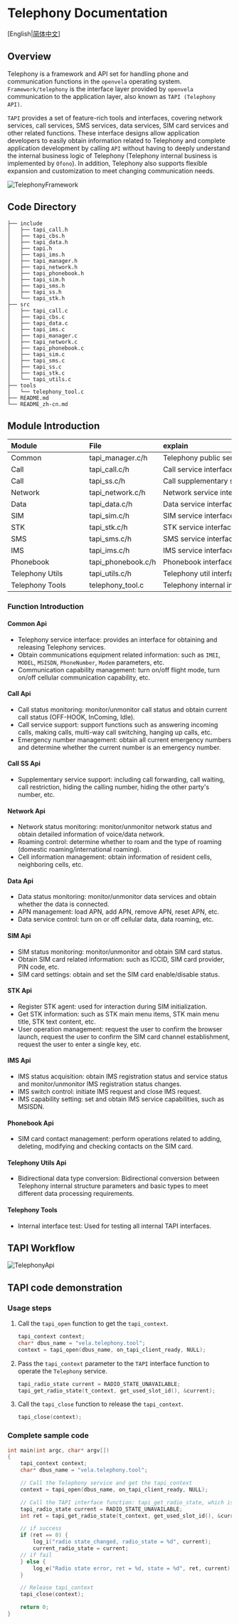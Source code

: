 # Telephony Documentation

[English|[简体中文](./README_zh-cn.md)]

## **Overview**

Telephony is a framework and API set for handling phone and communication functions in the `openvela` operating system. `Framework/telephony` is the interface layer provided by `openvela` communication to the application layer, also known as `TAPI (Telephony API)`.

`TAPI` provides a set of feature-rich tools and interfaces, covering network services, call services, SMS services, data services, SIM card services and other related functions. These interface designs allow application developers to easily obtain information related to Telephony and complete application development by calling `API` without having to deeply understand the internal business logic of Telephony (Telephony internal business is implemented by `Ofono`). In addition, Telephony also supports flexible expansion and customization to meet changing communication needs.

![TelephonyFramework](./TelephonyFramework.jpg)

## **Code Directory**
```tree
├── include
│   ├── tapi_call.h
│   ├── tapi_cbs.h
│   ├── tapi_data.h
│   ├── tapi.h
│   ├── tapi_ims.h
│   ├── tapi_manager.h
│   ├── tapi_network.h
│   ├── tapi_phonebook.h
│   ├── tapi_sim.h
│   ├── tapi_sms.h
│   ├── tapi_ss.h
│   └── tapi_stk.h
├── src
│   ├── tapi_call.c
│   ├── tapi_cbs.c
│   ├── tapi_data.c
│   ├── tapi_ims.c
│   ├── tapi_manager.c
│   ├── tapi_network.c
│   ├── tapi_phonebook.c
│   ├── tapi_sim.c
│   ├── tapi_sms.c
│   ├── tapi_ss.c
│   ├── tapi_stk.c
│   └── tapi_utils.c
├── tools
│   └── telephony_tool.c
├── README.md
└── README_zh-cn.md
```

## **Module Introduction**

| Module     | File  | explain      |
| :------ | :------- | :--------- |
| Common | tapi_manager.c/h  | <div style="width: 2000pt">Telephony public service interface |
| Call | tapi_call.c/h | Call service interface|
| Call | tapi_ss.c/h | Call supplementary service interface|
| Network | tapi_network.c/h | Network service interface |
| Data | tapi_data.c/h | Data service interface  |
| SIM | tapi_sim.c/h  |SIM service interface|
| STK | tapi_stk.c/h  |STK service interface|
| SMS | tapi_sms.c/h | SMS service interface |
| IMS | tapi_ims.c/h | IMS service interface  |
| Phonebook | tapi_phonebook.c/h | Phonebook interface  |
| <div style="width: 120pt">Telephony Utils| tapi_utils.c/h |Telephony util interface |
| Telephony Tools| telephony_tool.c | Telephony internal interface test  |

### **Function Introduction**

#### Common Api
- Telephony service interface: provides an interface for obtaining and releasing Telephony services.
- Obtain communications equipment related information: such as `IMEI`, `MODEL`, `MSISDN`, `PhoneNumber`, `Modem` parameters, etc.
- Communication capability management: turn on/off flight mode, turn on/off cellular communication capability, etc.

#### Call Api
- Call status monitoring: monitor/unmonitor call status and obtain current call status (OFF-HOOK, InComing, Idle).
- Call service support: support functions such as answering incoming calls, making calls, multi-way call switching, hanging up calls, etc.
- Emergency number management: obtain all current emergency numbers and determine whether the current number is an emergency number.

#### Call SS Api
- Supplementary service support: including call forwarding, call waiting, call restriction, hiding the calling number, hiding the other party's number, etc.

#### Network Api
- Network status monitoring: monitor/unmonitor network status and obtain detailed information of voice/data network.
- Roaming control: determine whether to roam and the type of roaming (domestic roaming/international roaming).
- Cell information management: obtain information of resident cells, neighboring cells, etc.

#### Data Api
- Data status monitoring: monitor/unmonitor data services and obtain whether the data is connected.
- APN management: load APN, add APN, remove APN, reset APN, etc.
- Data service control: turn on or off cellular data, data roaming, etc.

#### SIM Api
- SIM status monitoring: monitor/unmonitor and obtain SIM card status.
- Obtain SIM card related information: such as ICCID, SIM card provider, PIN code, etc.
- SIM card settings: obtain and set the SIM card enable/disable status.

#### STK Api
- Register STK agent: used for interaction during SIM initialization.
- Get STK information: such as STK main menu items, STK main menu title, STK text content, etc.
- User operation management: request the user to confirm the browser launch, request the user to confirm the SIM card channel establishment, request the user to enter a single key, etc.

#### IMS Api
- IMS status acquisition: obtain IMS registration status and service status and monitor/unmonitor IMS registration status changes.
- IMS switch control: initiate IMS request and close IMS request.
- IMS capability setting: set and obtain IMS service capabilities, such as MSISDN.

#### Phonebook Api
- SIM card contact management: perform operations related to adding, deleting, modifying and checking contacts on the SIM card.

#### Telephony Utils Api
- Bidirectional data type conversion: Bidirectional conversion between Telephony internal structure parameters and basic types to meet different data processing requirements.

#### Telephony Tools
- Internal interface test: Used for testing all internal TAPI interfaces.

## **TAPI Workflow**

![TelephonyApi](./TapiEn.jpg)

## **TAPI code demonstration**
### **Usage steps**
1. Call the `tapi_open` function to get the `tapi_context`.
    ```c
    tapi_context context;
    char* dbus_name = "vela.telephony.tool";
    context = tapi_open(dbus_name, on_tapi_client_ready, NULL);
    ```

2. Pass the `tapi_context` parameter to the `TAPI` interface function to operate the `Telephony` service.
    ```c
    tapi_radio_state current = RADIO_STATE_UNAVAILABLE;
    tapi_get_radio_state(t_context, get_used_slot_id(), &current);
    ```

3. Call the `tapi_close` function to release the `tapi_context`.
    ```c
    tapi_close(context);
    ```

### **Complete sample code**
```c
int main(int argc, char* argv[])
{
    tapi_context context;
    char* dbus_name = "vela.telephony.tool";

    // Call the Telephony service and get the tapi_context
    context = tapi_open(dbus_name, on_tapi_client_ready, NULL);

    // Call the TAPI interface function: tapi_get_radio_state, which is used to obtain the current radio status of the equipment
    tapi_radio_state current = RADIO_STATE_UNAVAILABLE;
    int ret = tapi_get_radio_state(t_context, get_used_slot_id(), &current);

    // if success
    if (ret == 0) {
        log_i("radio state_changed, radio_state = %d", current);
        current_radio_state = current;
    // if fail
    } else {
        log_e("Radio state error, ret = %d, state = %d", ret, current);
    }

    // Release tapi_context
    tapi_close(context);

    return 0;
}
```
